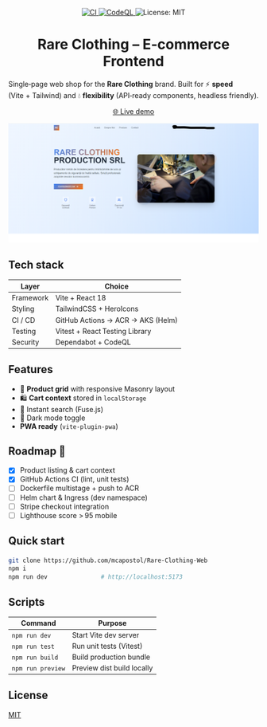 <!-- Badges row -->
<p align="center">
  <a href="https://github.com/mcapostol/Rare-Clothing-Web/actions/workflows/ci.yml">
    <img alt="CI" src="https://github.com/mcapostol/Rare-Clothing-Web/actions/workflows/ci.yml/badge.svg?branch=main&style=flat-square">
  </a>
  <a href="https://github.com/mcapostol/Rare-Clothing-Web/actions/workflows/codeql.yml">
    <img alt="CodeQL" src="https://github.com/mcapostol/Rare-Clothing-Web/actions/workflows/codeql.yml/badge.svg?branch=main&style=flat-square">
  </a>
  <img alt="License: MIT" src="https://img.shields.io/badge/License-MIT-yellow.svg?style=flat-square">
</p>

<h1 align="center">Rare Clothing – E‑commerce Frontend</h1>

Single‑page web shop for the **Rare Clothing** brand. Built for ⚡ **speed** (Vite + Tailwind) and 💧 **flexibility** (API‑ready components, headless friendly).

<!-- live -->
<p align="center">
  <a href="https://mcapostol.github.io/Rare-Clothing-Web/" target="_blank">🌐 Live demo</a>
</p>

<!-- screenshot -->
<p align="center">
  <img src="public/screenshot.png" width="720" alt="Homepage screenshot">
</p>

## Tech stack

| Layer | Choice |
|-------|--------|
| Framework | Vite + React 18 |
| Styling | TailwindCSS + HeroIcons |
| CI / CD | GitHub Actions → ACR → AKS (Helm) |
| Testing | Vitest + React Testing Library |
| Security | Dependabot + CodeQL |

## Features

- 🛒 **Product grid** with responsive Masonry layout  
- 🛍️ **Cart context** stored in `localStorage`  
- 🔎 Instant search (Fuse.js)  
- 🌙 Dark mode toggle  
- **PWA ready** (`vite-plugin-pwa`)  

## Roadmap 🚀

- [x] Product listing & cart context  
- [x] GitHub Actions CI (lint, unit tests)  
- [ ] Dockerfile multistage + push to ACR  
- [ ] Helm chart & Ingress (dev namespace)  
- [ ] Stripe checkout integration  
- [ ] Lighthouse score > 95 mobile  

## Quick start

```bash
git clone https://github.com/mcapostol/Rare-Clothing-Web
npm i
npm run dev               # http://localhost:5173
```

## Scripts

| Command | Purpose |
|---------|---------|
| `npm run dev` | Start Vite dev server |
| `npm run test` | Run unit tests (Vitest) |
| `npm run build` | Build production bundle |
| `npm run preview` | Preview dist build locally |

## License

[MIT](LICENSE)
